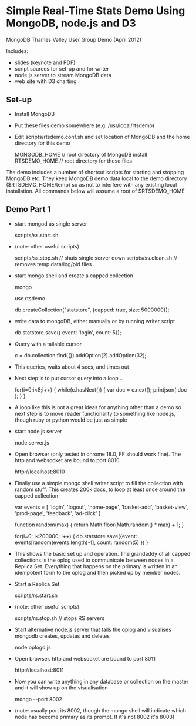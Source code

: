 

Simple Real-Time Stats Demo Using MongoDB, node.js and D3
=========================================================

MongoDB Thames Valley User Group Demo
(April 2012)

Includes:

- slides (keynote and PDF)
- script sources for set-up and for writer
- node.js server to stream MongoDB data
- web site with D3 charting

Set-up
------

- Install MongoDB
- Put these files demo somewhere (e.g. /usr/local/rtsdemo)
- Edit scripts/rtsdemo.conf.sh and set location of MongoDB and the home directory for this demo

    MONGODB_HOME        // root directory of MongoDB install  
    RTSDEMO_HOME        // root directory for these files  

The demo includes a number of shortcut scripts for starting and stopping MongoDB etc. They
keep MongoDB demo data local to the demo directory ($RTSDEMO_HOME/temp) so as not to interfere
with any existing local installation. All commands below will assume a root of $RTSDEMO_HOME

Demo Part 1
-----------

- start mongod as single server

  scripts/ss.start.sh

- (note: other useful scripts)

  scripts/ss.stop.sh    // shuts single server down
  scripts/ss.clean.sh   // removes temp data/log/pid files  

- start mongo shell and create a capped collection

  mongo

	use rtsdemo

	db.createCollection("statstore", {capped: true, size: 5000000});

- write data to mongoDB, either manually or by running writer script

  db.statstore.save({ event: 'login', count: 5});

- Query with a tailable cursor

  c = db.collection.find({}).addOption(2).addOption(32);

- This queries, waits about 4 secs, and times out

- Next step is to put cursor query into a loop ..

  for(i=0;i<8;i++) {
        while(c.hasNext()) {
             var doc = c.next();
             printjson( doc );
        }
  }

- A loop like this is not a great ideas for anything other than a demo
so next step is to move reader functionality to something like node.js,
though ruby or python would be just as simple

- start node.js server

  node server.js

- Open browser (only tested in chrome 18.0, FF should work fine). The
http and websocket are bound to port 8010

  http://localhost:8010

- Finally use a simple mongo shell writer script to fill the collection
with random stuff. This creates 200k docs, to loop at least once around
the capped collection

  var events = [ 'login', 'logout', 'home-page', 'basket-add', 'basket-view', 'prod-page', 'feedback', 'ad-click' ]

  function random(max) { return Math.floor(Math.random() * max) + 1; }

  for(i=0; i<200000; i++) { db.statstore.save({event: events[random(events.length)-1], count: random(5) }) }

- This shows the basic set up and operation. The grandaddy of all
capped collections is the oplog used to communicate between nodes
in a Replica Set. Everything that happens on the primary is written
in an idempotent form to the oplog and then picked up by member
nodes.

- Start a Replica Set

  scripts/rs.start.sh

- (note: other useful scripts)

  scripts/rs.stop.sh    // stops RS servers

- Start alternative node.js server that tails the oplog and visualises
mongodb creates, updates and deletes

  node oplogd.js

- Open browser. http and websocket are bound to port 8011

  http://localhost:8011

- Now you can write anything in any database or collection on the master
and it will show up on the visualisation

  mongo --port 8002

- (note: usually port its 8002, though the mongo shell will indicate which node
has become primary as its prompt. If it's not 8002 it's 8003)
